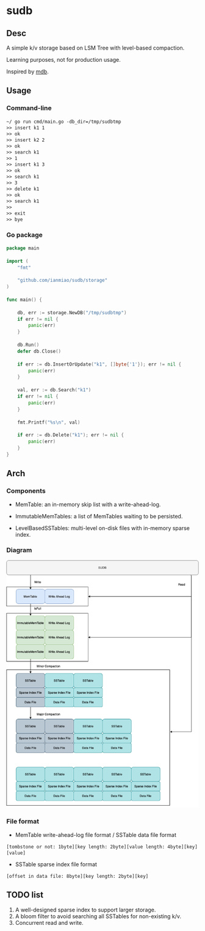 # sudb

## Desc

A simple k/v storage based on LSM Tree with level-based compaction.

Learning purposes, not for production usage.

Inspired by [mdb](https://github.com/alexander-akhmetov/mdb).

## Usage

### Command-line

```
~/ go run cmd/main.go -db_dir=/tmp/sudbtmp
>> insert k1 1
>> ok
>> insert k2 2
>> ok
>> search k1
>> 1
>> insert k1 3
>> ok
>> search k1
>> 3
>> delete k1
>> ok
>> search k1
>>
>> exit
>> bye
```

### Go package

```go
package main

import (
	"fmt"

	"github.com/ianmiao/sudb/storage"
)

func main() {

	db, err := storage.NewDB("/tmp/sudbtmp")
	if err != nil {
		panic(err)
	}

	db.Run()
	defer db.Close()

	if err := db.InsertOrUpdate("k1", []byte{'1'}); err != nil {
		panic(err)
	}

	val, err := db.Search("k1")
	if err != nil {
		panic(err)
	}

	fmt.Printf("%s\n", val)

	if err := db.Delete("k1"); err != nil {
		panic(err)
	}
}
```

## Arch

### Components

* MemTable: an in-memory skip list with a write-ahead-log.

* ImmutableMemTables: a list of MemTables waiting to be persisted.

* LevelBasedSSTables: multi-level on-disk files with in-memory sparse index.

### Diagram

![image](https://github.com/ianmiao/sudb/blob/main/docs/sudb_arch.png)


### File format

* MemTable write-ahead-log file format / SSTable data file format

```
[tombstone or not: 1byte][key length: 2byte][value length: 4byte][key][value]
```

* SSTable sparse index file format

```
[offset in data file: 8byte][key length: 2byte][key]
```

## TODO list

1. A well-designed sparse index to support larger storage.
2. A bloom filter to avoid searching	 all SSTables for non-existing k/v.
3. Concurrent read and write.
